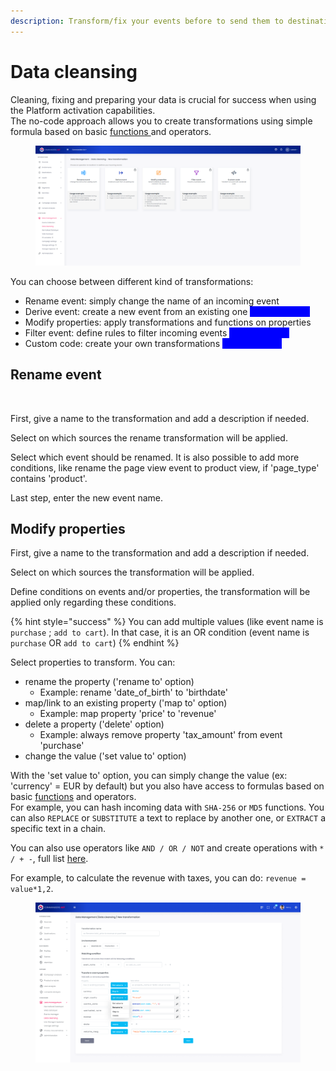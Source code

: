 ```yaml
---
description: Transform/fix your events before to send them to destinations
---
```


# Data cleansing

Cleaning, fixing and preparing your data is crucial for success when using the Platform activation capabilities.\
The no-code approach allows you to create transformations using simple formula based on basic [functions ](supported-transformation-functions.md)and operators.

<figure><img src="../../../.gitbook/assets/image (1) (7) (1).png" alt=""><figcaption></figcaption></figure>

You can choose between different kind of transformations:

* Rename event: simply change the name of an incoming event
* Derive event: create a new event from an existing one <mark style="color:blue;background-color:blue;">(c</mark><mark style="color:blue;"><mark style="color:blue;background-color:blue;">oming soon)<mark style="color:blue;background-color:blue;"></mark>
* Modify properties: apply transformations and functions on properties
* Filter event: define rules to filter incoming events <mark style="color:blue;background-color:blue;">(c</mark><mark style="color:blue;"><mark style="color:blue;background-color:blue;">oming soon)<mark style="color:blue;background-color:blue;"></mark>
* Custom code: create your own transformations <mark style="color:blue;background-color:blue;">(c</mark><mark style="color:blue;"><mark style="color:blue;background-color:blue;">oming soon)<mark style="color:blue;background-color:blue;"></mark>

## Rename event

<figure><img src="../../../.gitbook/assets/Capture d’écran 2022-12-08 à 11.25.19.png" alt=""><figcaption></figcaption></figure>

First, give a name to the transformation and add a description if needed.

Select on which sources the rename transformation will be applied.

Select which event should be renamed. It is also possible to add more conditions, like rename the page view event to product view, if 'page\_type' contains 'product'.

Last step, enter the new event name.

## Modify properties

First, give a name to the transformation and add a description if needed.

Select on which sources the transformation will be applied.

Define conditions on events and/or properties, the transformation will be applied only regarding these conditions.

{% hint style="success" %}
You can add multiple values (like event name is `purchase` ; `add to cart`). In that case, it is an OR condition (event name is `purchase` OR `add to cart`)
{% endhint %}

Select properties to transform. You can:

* rename the property ('rename to' option)
  * Example: rename 'date\_of\_birth' to 'birthdate'
* map/link to an existing property ('map to' option)
  * Example: map property 'price' to 'revenue'
* delete a property ('delete' option)
  * Example: always remove property 'tax\_amount' from event 'purchase'
* change the value ('set value to' option)

With the 'set value to' option, you can simply change the value (ex: 'currency' = EUR by default) but you also have access to formulas based on basic [functions](supported-transformation-functions.md) and operators.\
For example, you can hash incoming data with `SHA-256` or `MD5` functions. You can also `REPLACE` or `SUBSTITUTE` a text to replace by another one, or `EXTRACT` a specific text in a chain.

You can also use operators like `AND / OR / NOT` and create operations with `* / + -`, full list [here](https://community.commandersact.com/platform-x/features/data-quality/data-cleansing/supported-transformation-functions#operators).

For example, to calculate the revenue with taxes, you can do: `revenue = value*1,2`.

<figure><img src="../../../.gitbook/assets/Live Normalization [READY] (1) (1).png" alt=""><figcaption></figcaption></figure>
